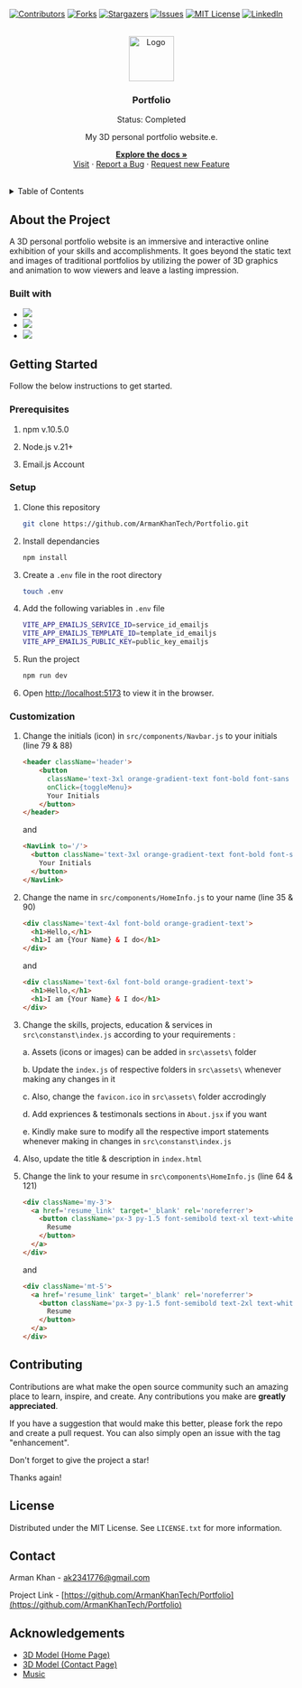 [![Contributors][contributors-shield]][contributors-url]
[![Forks][forks-shield]][forks-url]
[![Stargazers][stars-shield]][stars-url]
[![Issues][issues-shield]][issues-url]
[![MIT License][license-shield]][license-url]
[![LinkedIn][linkedin-shield]][linkedin-url]

<br />
<div align="center">
  <a href="https://github.com/ArmanKhanTech/Portfolio/">
    <img src="https://github.com/ArmanKhanTech/Portfolio/assets/92728787/cb0292e5-0832-4323-a856-55bee87e3e70" alt="Logo" width="80" height="80">
  </a>

  <h3 align="center">Portfolio</h3>
  <p align="center">Status: Completed</p>
  <p align="center">My 3D personal portfolio website.e.</p>

  <p align="center">
    <a href="https://github.com/ArmanKhanTech/Portfolio"><strong>Explore the docs »</strong></a>
    <br />
    <a href="https://armankhan.tech">Visit</a>
    ·
    <a href="https://github.com/ArmanKhanTech/Portfolio/issues">Report a Bug</a>
    ·
    <a href="https://github.com/ArmanKhanTech/Portfolio/issues">Request new Feature</a>
  </p>
</div>
<br />

<details>
  <summary>Table of Contents</summary>
  <ol>
    <li>
      <a href="#about-the-project">About the Project</a>
      <ul>
        <li><a href="#built-with">Built with</a></li>
      </ul>
    </li>
    <li>
      <a href="#getting-started">Getting Started</a>
      <ul>
        <li><a href="#prerequisites">Prerequisites</a></li>
        <li><a href="#installation">Setup</a></li>
        <li><a href="#customization">Customization</a></li>
      </ul>
    </li>
    <li><a href="#contributing">Contributing</a></li>
    <li><a href="#license">License</a></li>
    <li><a href="#contact">Contact</a></li>
    <li><a href="#contact">Acknowledgements</a></li>
  </ol>
</details>

## About the Project

A 3D personal portfolio website is an immersive and interactive online exhibition of your skills and accomplishments. It goes beyond the static text and images of traditional portfolios by utilizing the power of 3D graphics and animation to wow viewers and leave a lasting impression.

### Built with

<ul>
  <li>
    <img src="https://img.shields.io/badge/react-%2320232a.svg?style=for-the-badge&logo=react&logoColor=%2361DAFB" />
  </li>
  <li>
    <img src="https://img.shields.io/badge/threejs-black?style=for-the-badge&logo=three.js&logoColor=white" />
  </li>
  <li>
    <img src="https://img.shields.io/badge/tailwindcss-%2338B2AC.svg?style=for-the-badge&logo=tailwind-css&logoColor=white" />
  </li>
</ul>

## Getting Started

Follow the below instructions to get started.

### Prerequisites

<ol>
  <li>
    <p>npm v.10.5.0</a>
  </li>
  <li>
    <p>Node.js v.21+</a>
  </li>
  <li>
    <p>Email.js Account</a>
  </li>
</ol>

### Setup

1. Clone this repository

   ```sh
   git clone https://github.com/ArmanKhanTech/Portfolio.git
   ```

2. Install dependancies

   ```sh
   npm install
   ```

3. Create a `.env` file in the root directory

   ```sh
   touch .env
   ```

4. Add the following variables in `.env` file

   ```sh
   VITE_APP_EMAILJS_SERVICE_ID=service_id_emailjs
   VITE_APP_EMAILJS_TEMPLATE_ID=template_id_emailjs
   VITE_APP_EMAILJS_PUBLIC_KEY=public_key_emailjs
   ```

5. Run the project

   ```sh
   npm run dev
   ```

6. Open [http://localhost:5173](http://localhost:5173) to view it in the browser.

### Customization

1. Change the initials (icon) in `src/components/Navbar.js` to your initials (line 79 & 88)

   ```HTML
   <header className='header'>
       <button
         className='text-3xl orange-gradient-text font-bold font-sans rounded-xl border px-2 py-2.5'
         onClick={toggleMenu}>
         Your Initials
       </button>
   </header>
   ```

   and

   ```HTML
   <NavLink to='/'>
     <button className='text-3xl orange-gradient-text font-bold font-sans rounded-xl border px-2 py-2.5'>
       Your Initials
     </button>
   </NavLink>
   ```

2. Change the name in `src/components/HomeInfo.js` to your name (line 35 & 90)

   ```HTML
   <div className='text-4xl font-bold orange-gradient-text'>
     <h1>Hello,</h1>
     <h1>I am {Your Name} & I do</h1>
   </div>
   ```

   and

   ```HTML
   <div className='text-6xl font-bold orange-gradient-text'>
     <h1>Hello,</h1>
     <h1>I am {Your Name} & I do</h1>
   </div>
   ```

3. Change the skills, projects, education & services in `src\constanst\index.js` according to your requirements :

   a. Assets (icons or images) can be added in `src\assets\` folder

   b. Update the `index.js` of respective folders in `src\assets\` whenever making any changes in it

   c. Also, change the `favicon.ico` in `src\assets\` folder accrodingly

   d. Add expriences & testimonals sections in `About.jsx` if you want

   e. Kindly make sure to modify all the respective import statements whenever making in changes in `src\constanst\index.js`

4. Also, update the title & description in `index.html`

5. Change the link to your resume in `src\components\HomeInfo.js` (line 64 & 121)
   ```HTML
   <div className='my-3'>
     <a href='resume_link' target='_blank' rel='noreferrer'>
       <button className='px-3 py-1.5 font-semibold text-xl text-white transition duration-500 ease-in-out transform bg-gradient-to-r from-orange-400 to-red-600 rounded-md hover:scale-110'>
         Resume
       </button>
     </a>
   </div>
   ```
   and
   ```HTML
   <div className='mt-5'>
     <a href='resume_link' target='_blank' rel='noreferrer'>
       <button className='px-3 py-1.5 font-semibold text-2xl text-white transition duration-500 ease-in-out transform bg-gradient-to-r from-orange-400 to-red-600 rounded-md hover:scale-110'>
         Resume
       </button>
     </a>
   </div>
   ```

## Contributing

Contributions are what make the open source community such an amazing place to learn, inspire, and create. Any contributions you make are **greatly appreciated**.

If you have a suggestion that would make this better, please fork the repo and create a pull request. You can also simply open an issue with the tag "enhancement".

Don't forget to give the project a star!

Thanks again!

## License

Distributed under the MIT License. See `LICENSE.txt` for more information.

## Contact

Arman Khan - ak2341776@gmail.com

Project Link - [https://github.com/ArmanKhanTech/Portfolio](https://github.com/ArmanKhanTech/Portfolio)

## Acknowledgements

<ul>
  <li>
    <a href="https://sketchfab.com/3d-models/alien-terrain-05-hdri-7ba0da88576d4f4592beaaa0e9e3ff2d">
      3D Model (Home Page)
    </a>
  </li>
  <li>
    <a href="https://sketchfab.com/3d-models/stylized-planet-789725db86f547fc9163b00f302c3e70">
      3D Model (Contact Page)
    </a>
  </li>
  <li>
    <a href="https://pixabay.com/sound-effects/the-last-piano-112677/">
      Music
    </a>
  </li>
</ul>

[contributors-shield]: https://img.shields.io/github/contributors/ArmanKhanTech/Portfolio.svg?style=for-the-badge
[contributors-url]: https://github.com/ArmanKhanTech/Portfolio/graphs/contributors
[forks-shield]: https://img.shields.io/github/forks/ArmanKhanTech/Portfolio.svg?style=for-the-badge
[forks-url]: https://github.com/ArmanKhanTech/Portfolio/network/members
[stars-shield]: https://img.shields.io/github/stars/ArmanKhanTech/Portfolio.svg?style=for-the-badge
[stars-url]: https://github.com/ArmanKhanTech/Portfolio/stargazers
[issues-shield]: https://img.shields.io/github/issues/ArmanKhanTech/Portfolio.svg?style=for-the-badge
[issues-url]: https://github.com/ArmanKhanTech/Portfolio/issues
[license-shield]: https://img.shields.io/github/license/ArmanKhanTech/Portfolio.svg?style=for-the-badge
[license-url]: https://github.com/ArmanKhanTech/Portfolio/blob/master/LICENSE.txt
[linkedin-shield]: https://img.shields.io/badge/-LinkedIn-black.svg?style=for-the-badge&logo=linkedin&colorB=555
[linkedin-url]: https://www.linkedin.com/in/arman-khan-25b624205/
